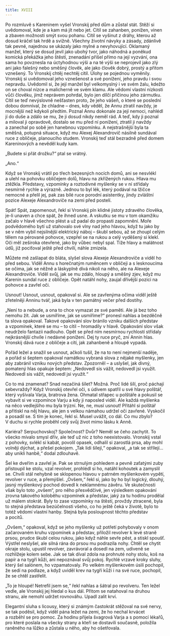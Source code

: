 ```yaml
---
title: XVIII
---
```


Po rozmluvě s Kareninem vyšel Vronskij před dům a zůstal stát. Stěží si uvědomoval, kde je a kam má jít nebo jet. Cítil se zahanben, ponížen, vinen a zbaven možnosti smýt svou pohanu. Cítil se vyšinut z dráhy, kterou až dosud kráčel tak hrdě a svižně. Všechny životní návyky a zásady, zdánlivě tak pevné, najednou se ukázaly jako mylné a nevyhovující. Oklamaný manžel, který se dosud jevil jako ubohý tvor, jako náhodná a poněkud komická překážka jeho štěstí, znenadání přišel přímo na její vyzvání, ona sama ho povznesla na úctyhodnou výši a na té výši se neprojevil jako zlý ani jako falešný nebo směšný člověk, ale jako člověk dobrý, prostý a přitom vznešený. To Vronskij chtěj nechtěj cítil. Úlohy se pojednou vyměnily. Vronskij si uvědomoval jeho vznešenost a své ponížení, jeho pravdu i svou nepravdu. Uvědomil si, že její manžel byl velkomyslný i ve svém žalu, kdežto on se choval nízce a malicherně ve svém klamu. Ale vědomí vlastní nízkosti vůči člověku, jímž neprávem pohrdal, bylo jen dílčí příčinou jeho zármutku. Cítil se teď nevýslovně nešťasten proto, že jeho vášeň, o které se poslední dobou domníval, že chladne – dnes, kdy věděl, že Annu ztratil navždy, je mocnější než kdykoli předtím. Poznal Annu dokonale za její nemoci, nahlédl jí do duše a zdálo se mu, že ji dosud nikdy neměl rád. A teď, kdy ji poznal a miloval ji opravdově, dostalo se mu před ní ponížení, ztratil ji navždy a zanechal po sobě jen hanebnou vzpomínku. A nejstrašnější byla ta směšná, potupná situace, když mu Alexej Alexandrovič násilně sundával ruce z obličeje, planoucího studem. Vronskij teď stál bezradně před domem Kareninových a nevěděl kudy kam.

„Budete si přát drožku?“ ptal se vrátný.

„Ano.“

Když se Vronskij vrátil po třech bezesných nocích domů, ani se nesvlékl a ulehl na pohovku obličejem dolů, hlavu na zkřížených rukou. Hlava mu ztěžkla. Představy, vzpomínky a roztodivné myšlenky se v ní střídaly nesmírně rychle a výrazně. Jednou to byl lék, který podával na lžičce nemocné a přelil jej, pak zas bílé ruce porodní asistentky, jindy zvláštní pozice Alexeje Alexandroviče na zemi před postelí.

Spát! Spát, zapomenout, řekl si Vronskij pln klidné jistoty zdravého člověka, je-li unaven a chce spát, že ihned usne. A vskutku se mu v tom okamžiku začalo v hlavě všechno plést a už padal do propasti zapomnění. Moře podvědomého bytí už stahovalo své vlny nad jeho hlavou, když tu jako by se v něm vybil nejsilnější elektrický náboj – škubl sebou, až se zhoupl celým tělem na pérované pohovce, vzepřel se na rukou a celý vyděšený si klekl. Oči měl zeširoka otevřené, jako by vůbec nebyl spal. Tíže hlavy a malátnost údů, již pociťoval ještě před chvílí, náhle zmizela.

Můžete mě zašlapat do bláta, slyšel slova Alexeje Alexandroviče a viděl ho před sebou. Viděl Annu s horečnatým ruměncem v obličeji a s lesknoucíma se očima, jak se něžně a láskyplně dívá nikoli na něho, ale na Alexeje Alexandroviče. Viděl svůj, jak se mu zdálo, hloupý a směšný zjev, když mu Karenin sundal ruce z obličeje. Opět natáhl nohy, zaujal dřívější pozici na pohovce a zavřel oči.

Usnout! Usnout, usnout, opakoval si. Ale se zavřenýma očima viděl ještě zřetelněji Anninu tvář, jaká byla v ten památný večer před dostihy.

„Není to a nebude, a ona to chce vymazat ze své paměti. Ale já bez toho nemohu žít. Jak se usmíříme, jak se usmíříme?“ pronesl nahlas a bezděčně ta slova opakoval. Takové opakování slov bránilo vzniku dalších představ a vzpomínek, které se mu – to cítil – hromadily v hlavě. Opakování slov však neudrželo fantazii nadlouho. Opět se před ním nesmírnou rychlostí střídaly nejkrásnější chvíle i nedávné ponížení. Dej ty ruce pryč, zní Annin hlas. Vronskij dává ruce z obličeje a cítí, jak zahanbeně a hloupě vypadá.

Pořád ležel a snažil se usnout, ačkoli tušil, že na to není nejmenší naděje, a pořád si šeptem opakoval namátkou vybraná slova z nějaké myšlenky, jen aby zabránil vzniku nových představ. Zpozorněl – a uslyšel, jak divný, pomatený hlas opakuje šeptem: „Nedovedl sis vážit, nedovedl jsi využít. Nedovedl sis vážit, nedovedl jsi využít.“

Co to má znamenat? Snad nezačíná šílet? Možná. Proč lidé šílí, proč páchají sebevraždy? Když Vronskij otevřel oči, s údivem spatřil u své hlavy polštář, který vyšívala Varja, bratrova žena. Ohmatal střapec u polštáře a pokusil se vybavit si ve vzpomínce Varju a kdy ji naposled viděl. Ale každá myšlenka na něco vedlejšího mu byla trýzní. Ne, ne, musí usnout! Přitáhl si polštář a přitiskl na něj hlavu, ale jen s velkou námahou udržel oči zavřené. Vyskočil a posadil se. S tím je konec, řekl si. Musel uvážit, co dál. Co mu zbylo? V duchu si rychle proběhl celý svůj život mimo lásku k Anně.

Kariéra? Serpuchovskoj? Společnost? Dvůr? Neměl se čeho zachytit. To všecko mívalo smysl dřív, ale teď už nic z toho neexistovalo. Vronskij vstal z pohovky, svlékl si kabát, povolil opasek, odhalil si zarostlá prsa, aby mohl volněji dýchat, a přešel pokojem. „Tak lidi šílejí,“ opakoval, „a tak se střílejí… aby unikli hanbě,“ dodal zdlouhavě.

Šel ke dveřím a zavřel je. Pak se strnulým pohledem a pevně zaťatými zuby přistoupil ke stolu, vzal revolver, prohlédl si ho, natáhl kohoutek a zamyslil se. Chvíli stál nehybně se sklopenou hlavou v patrném myšlenkovém vypětí, revolver v ruce, a přemýšlel. „Ovšem,“ řekl si, jako by ho byl logický, dlouhý, jasný myšlenkový pochod dovedl k neklamnému závěru. Ve skutečnosti však bylo toto „ovšem“, pro něho přesvědčivé, jen výsledkem opakování zrovna takového koloběhu vzpomínek a představ, jaký za tu hodinu prodělal už málem stokrát. Byly to zase vzpomínky na štěstí, provždy ztracené, byla to stejná představa bezúčelnosti všeho, co ho ještě čeká v životě, bylo to totéž vědomí vlastní hanby. Stejná byla posloupnost těchto představ a pocitů.

„Ovšem,“ opakoval, když se jeho myšlenky už potřetí pohybovaly v onom začarovaném kruhu vzpomínek a představ, přiložil revolver k levé straně prsou, prudce škubl celou rukou, jako když náhle sevře pěst, a stiskl spoušť. Výstřel neslyšel, ale silná rána do prsou mu podrazila nohy. Chtěl se chytit okraje stolu, upustil revolver, zavrávoral a dosedl na zem, udiveně se rozhlížeje kolem sebe. Jak se tak díval zdola na prohnuté nohy stolu, koš na papír a na tygří kůži, ani nepoznával svůj pokoj. Rychlé vrzavé kroky sluhy, který šel salónem, ho vzpamatovaly. Po velkém myšlenkovém úsilí pochopil, že sedí na podlaze, a když uviděl krev na tygří kůži i na své ruce, pochopil, že se chtěl zastřelit.

„To je hloupé! Netrefil jsem se,“ řekl nahlas a šátral po revolveru. Ten ležel vedle, ale Vronskij jej hledal o kus dál. Přitom se natahoval na druhou stranu, ale nemohl udržet rovnováhu. Upadl zalit krví.

Elegantní sluha s licousy, který si známým častokrát stěžoval na své nervy, se tak poděsil, když viděl pána ležet na zemi, že ho nechal krvácet a rozběhl se pro pomoc. Za hodinu přijela švagrová Varja a s pomocí lékařů, pro které poslala na všecky strany a kteří se dostavili současně, položila raněného na lůžko a zůstala u něho, aby ho ošetřovala.
